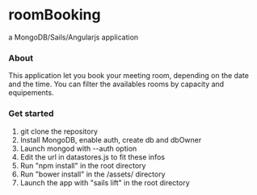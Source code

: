 # roomBooking

a MongoDB/Sails/Angularjs application


### About

This application let you book your meeting room, depending on the date and the time.
You can filter the availables rooms by capacity and equipements.

### Get started

1) git clone the repository
2) Install MongoDB, enable auth, create db and dbOwner
3) Launch mongod with --auth option 
4) Edit the url in datastores.js to fit these infos
5) Run "npm install" in the root directory
6) Run "bower install" in the /assets/ directory
7) Launch the app with "sails lift" in the root directory
